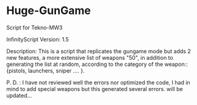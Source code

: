 # Huge-GunGame

Script for Tekno-MW3

InfinityScript Version: 1.5

Description:
This is a script that replicates the gungame mode but adds 2 new features, a more extensive list of weapons "50", in addition to generating the list at random, according to the category of the weapon:: {pistols, launchers, sniper .... }.

P. D. :
I have not reviewed well the errors nor optimized the code, I had in mind to add special weapons but this generated several errors.
will be updated...

